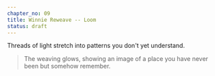 ```yaml
---
chapter_no: 09
title: Winnie Reweave -- Loom
status: draft
---
```


Threads of light stretch into patterns you don't yet understand.

<!-- gate:loom_pattern_complete -->
> The weaving glows, showing an image of a place you have never been but somehow remember.
<!-- /gate -->